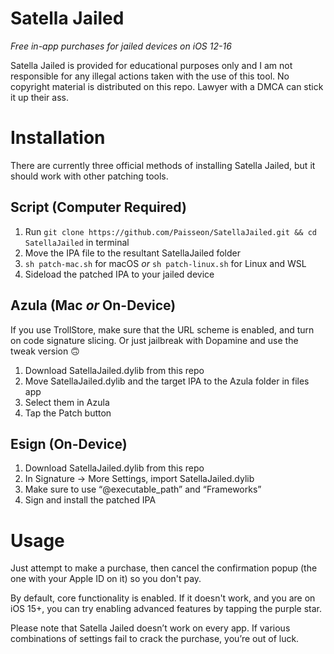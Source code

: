 # Satella Jailed
*Free in-app purchases for jailed devices on iOS 12-16*

Satella Jailed is provided for educational purposes only and I am not responsible for any illegal actions taken with the use of this tool. No copyright material is distributed on this repo. Lawyer with a DMCA can stick it up their ass.

# Installation
There are currently three official methods of installing Satella Jailed, but it should work with other patching tools.

## Script (Computer Required)
1. Run `git clone https://github.com/Paisseon/SatellaJailed.git && cd SatellaJailed` in terminal
2. Move the IPA file to the resultant SatellaJailed folder
3. `sh patch-mac.sh` for macOS *or* `sh patch-linux.sh` for Linux and WSL
4. Sideload the patched IPA to your jailed device

## Azula (Mac *or* On-Device)
If you use TrollStore, make sure that the URL scheme is enabled, and turn on code signature slicing. Or just jailbreak with Dopamine and use the tweak version 🙃

1. Download SatellaJailed.dylib from this repo
2. Move SatellaJailed.dylib and the target IPA to the Azula folder in files app
3. Select them in Azula
4. Tap the Patch button

## Esign (On-Device)
1. Download SatellaJailed.dylib from this repo
2. In Signature -\> More Settings, import SatellaJailed.dylib
3. Make sure to use “@executable\_path” and “Frameworks”
4. Sign and install the patched IPA

# Usage
Just attempt to make a purchase, then cancel the confirmation popup (the one with your Apple ID on it) so you don't pay.

By default, core functionality is enabled. If it doesn't work, and you are on iOS 15+, you can try enabling advanced features by tapping the purple star.

Please note that Satella Jailed doesn’t work on every app. If various combinations of settings fail to crack the purchase, you’re out of luck.